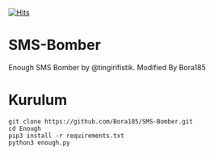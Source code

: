 [![Hits](https://hits.sh/github.com/Bora185/SMS-Bomber.svg?label=views&color=c44ee7)](https://hits.sh/github.com/Bora185/SMS-Bomber/)
# SMS-Bomber
Enough SMS Bomber by @tingirifistik. Modified By Bora185
# Kurulum
```
git clone https://github.com/Bora185/SMS-Bomber.git
cd Enough
pip3 install -r requirements.txt
python3 enough.py
```

